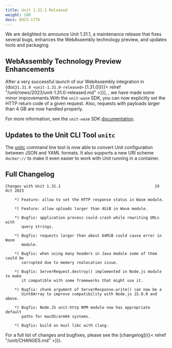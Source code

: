 ```yaml
---
title: Unit 1.31.1 Released
weight: 100
docs: DOCS-1776
---
```


We are delighted to announce Unit 1.31.1, a maintenance release that fixes
several bugs, enhances the WebAssembly technology preview, and updates tools
and packaging.

## WebAssembly Technology Preview Enhancements

After a very successful launch of our WebAssembly integration in
{doc}`1.31.0 <unit-1.31.0-released>`
[1.31.0]({{< relref "/unit/news/2023/unit-1.31.0-released.md" >}}),
,
we have made some minor improvements.With the `unit-wasm` SDK,
you can now explicitly set the HTTP return code of a given request.
Also, requests with payloads larger than 4 GB are now handled properly.

For more information, see the `unit-wasm` SDK
[documentation](https://github.com/nginx/unit-wasm).

## Updates to the Unit CLI Tool `unitc`

The
[unitc](https://github.com/nginx/unit/tree/master/tools)
command line tool is now able to convert Unit configuration
between JSON and YAML formats.
It also supports a new URI scheme `docker://`
to make it even easier to work with Unit running in a container.

## Full Changelog

```none
Changes with Unit 1.31.1                                         19 Oct 2023

    *) Feature: allow to set the HTTP response status in Wasm module.

    *) Feature: allow uploads larger than 4GiB in Wasm module.

    *) Bugfix: application process could crash while rewriting URLs with
       query strings.

    *) Bugfix: requests larger than about 64MiB could cause error in Wasm
       module.

    *) Bugfix: when using many headers in Java module some of them could be
       corrupted due to memory realocation issue.

    *) Bugfix: ServerRequest.destroy() implemented in Node.js module to make
       it compatible with some frameworks that might use it.

    *) Bugfix: chunk argument of ServerResponse.write() can now be a
       Uint8Array to improve compatibility with Node.js 15.0.0 and above.

    *) Bugfix: Node.JS unit-http NPM module now has appropriate default
       paths for macOS/arm64 systems.

    *) Bugfix: build on musl libc with clang.
```

For a full list of changes and bugfixes,
please see the [changelog]({{< relref "/unit/CHANGES.md" >}}).
